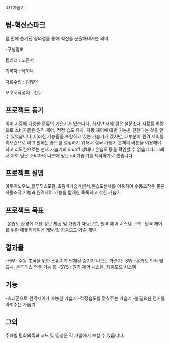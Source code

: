 IOT가습기

## 팀-혁신스파크

팀 안에 숨겨진 창의성을 통헤 혁신을 분출해내자는 의미

-구성멤버

팀리더 : 노은서

기록자 : 백하나

자료수집 : 김태연

보고서작성자 : 신무



## 프로젝트 동기

이미 시중에 다양한 종류의 가습기가 있습니다. 하지만 저희 팀은  설문조사 자료를 바탕으로 소비자들은 원격 제어, 적정 습도 유지, 자동 제어에 대한 기능을 원한다는 것을 알 수 있었습니다. 
이러한 기능들을 포함하고 있는 가습기가 있지만, 대부분이 원격 제어를 리모컨으로 하고 원하는 습도를 설정하기 위해서 결국 가습기 본체의 버튼을 이용해야 하고 리모컨으로는 현재 가습기의 on/off 상태나 온습도 등을 확인할 수 없습니다.
그래서 저희 팀은 소비자의 니즈에 맞는 iot 가습기를 제작하기로 했습니다.


## 프로젝트 설명 

아두이노우노,블루투스모듈,초음파가습기센서,온습도센서를 이용하여 수동조작은 물론 자동조작 기능과 원격제어 기능을 탑재한 똑똑하고 착한 가습기


## 프로젝트 목표

-온습도 환경에 대한 정보 제공 및 가습기 자동모드, 원격 제어 시스템 구축
-원격 제어를 위한 애플리케이션 개발 및 자동모드 기술 개발


## 결과물

-HW : 수동 조작을 위한 스위치가 탑재된 증기가 나오는 가습기
-SW : 온습도 인식 및 표시, 블루투스 연결 기능 등
-SYS : 원격 제어 시스템, 자동모드 시스템


## 기능

-휴대폰으로 원격제어가 가능한 가습기
-적정습도를 맞춰주는 가습기
-불필요한 전기를 아껴주는 가습기



## 그외

주차별 팀회의록과 코드 및 영상은 각 파일에서 보실 수 있습니다.
